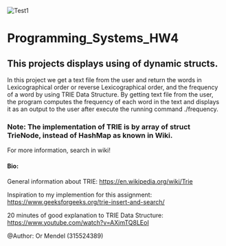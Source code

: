 ![Test1](https://koenig-media.raywenderlich.com/uploads/2016/10/SwiftAlgClub_TrieData-trie-5-yoda.png)
# Programming_Systems_HW4
## This projects displays using of dynamic structs.

In this project we get a text file from the user and return the words in Lexicographical order or reverse Lexicographical order, and the frequency of a word by using TRIE Data Structure.
By getting text file from the user, the program computes the frequency of each word in the text and displays it as an output to the user after execute the running command ./frequency.

### Note: The implementation of TRIE is by array of struct TrieNode, instead of HashMap as known in Wiki.
For more information, search in wiki!

#### Bio:
General information about TRIE: https://en.wikipedia.org/wiki/Trie


Inspiration to my implemention for this assignment: https://www.geeksforgeeks.org/trie-insert-and-search/


20 minutes of good explanation to TRIE Data Structure: https://www.youtube.com/watch?v=AXjmTQ8LEoI



@Author: Or Mendel (315524389)
